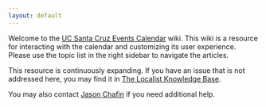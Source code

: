 ```yaml
---
layout: default
---
```

Welcome to the [UC Santa Cruz Events Calendar](https://calendar.ucsc.edu/) wiki. This wiki is a resource for interacting with the calendar and customizing its user experience. Please use the topic list in the right sidebar to navigate the articles.

This resource is continuously expanding. If you have an issue that is not addressed here, you may find it in [The Localist Knowledge Base](https://support.localist.com/).

You may also contact [Jason Chafin](https://campusdirectory.ucsc.edu/cd_detail?uid=jchafin) if you need additional help.
